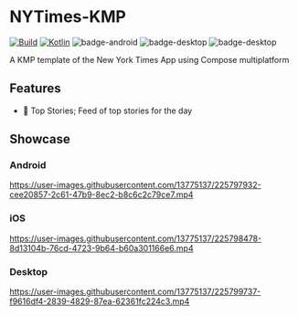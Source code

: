 # NYTimes-KMP

[![Build](https://github.com/xxfast/NYTimes-KMP/actions/workflows/build.yml/badge.svg)](https://github.com/xxfast/NYTimes-KMP/actions/workflows/build.yml)
[![Kotlin](https://img.shields.io/badge/Kotlin-1.8.10-blue.svg?style=flat&logo=kotlin)](https://kotlinlang.org)
![badge-android](http://img.shields.io/badge/platform-android-6EDB8D.svg?style=flat)
![badge-desktop](http://img.shields.io/badge/platform-desktop-4D76CD.svg?style=flat)
![badge-desktop](http://img.shields.io/badge/platform-ios-EAEAEA.svg?style=flat)

A KMP template of the New York Times App using Compose multiplatform

## Features
- 📰 Top Stories; Feed of top stories for the day

## Showcase

### Android
https://user-images.githubusercontent.com/13775137/225797932-cee20857-2c61-47b9-8ec2-b8c6c2c79ce7.mp4

### iOS
https://user-images.githubusercontent.com/13775137/225798478-8d13104b-76cd-4723-9b64-b60a301166e6.mp4

### Desktop
https://user-images.githubusercontent.com/13775137/225799737-f9616df4-2839-4829-87ea-62361fc224c3.mp4
